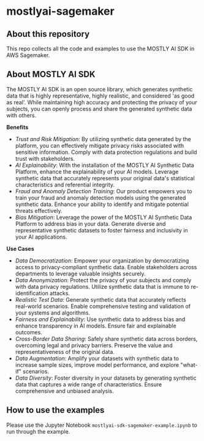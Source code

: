 # mostlyai-sagemaker

## About this repository
This repo collects all the code and examples to use the MOSTLY AI SDK in AWS Sagemaker. 

## About MOSTLY AI SDK
The MOSTLY AI SDK is an open source library, which generates synthetic data that is highly representative, highly realistic, and considered 'as good as real'. While maintaining high accuracy and protecting the privacy of your subjects, you can openly process and share the generated synthetic data with others. 

**Benefits**
* *Trust and Risk Mitigation*: By utilizing synthetic data generated by the platform, you can effectively mitigate privacy risks associated with sensitive information. Comply with data protection regulations and build trust with stakeholders. 
* *AI Explainability*: With the installation of the MOSTLY AI Synthetic Data Platform, enhance the explainability of your AI models. Leverage synthetic data that accurately represents your original data's statistical characteristics and referential integrity. 
* *Fraud and Anomaly Detection Training*: Our product empowers you to train your fraud and anomaly detection models using the generated synthetic data. Enhance your ability to identify and mitigate potential threats effectively. 
* *Bias Mitigation*: Leverage the power of the MOSTLY AI Synthetic Data Platform to address bias in your data. Generate diverse and representative synthetic datasets to foster fairness and inclusivity in your AI applications. 

**Use Cases** 
* *Data Democratization*: Empower your organization by democratizing access to privacy-compliant synthetic data. Enable stakeholders across departments to leverage valuable insights securely. 
* *Data Anonymization*: Protect the privacy of your subjects and comply with data privacy regulations. Utilize synthetic data that is immune to re-identification attacks. 
* *Realistic Test Data*: Generate synthetic data that accurately reflects real-world scenarios. Enable comprehensive testing and validation of your systems and algorithms. 
* *Fairness and Explainability*: Use synthetic data to address bias and enhance transparency in AI models. Ensure fair and explainable outcomes. 
* *Cross-Border Data Sharing*: Safely share synthetic data across borders, overcoming legal and privacy barriers. Preserve the value and representativeness of the original data. 
* *Data Augmentation*: Amplify your datasets with synthetic data to increase sample sizes, improve model performance, and explore "what-if" scenarios. 
* *Data Diversity*: Foster diversity in your datasets by generating synthetic data that captures a wide range of characteristics. Ensure comprehensive and unbiased analysis.

## How to use the examples

Please use the Jupyter Notebook `mostlyai-sdk-sagemaker-example.ipynb` to run through the example. 
